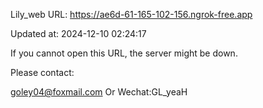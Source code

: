Lily_web URL: https://ae6d-61-165-102-156.ngrok-free.app

Updated at: 2024-12-10 02:24:17

If you cannot open this URL, the server might be down.

Please contact: 

goley04@foxmail.com Or Wechat:GL_yeaH